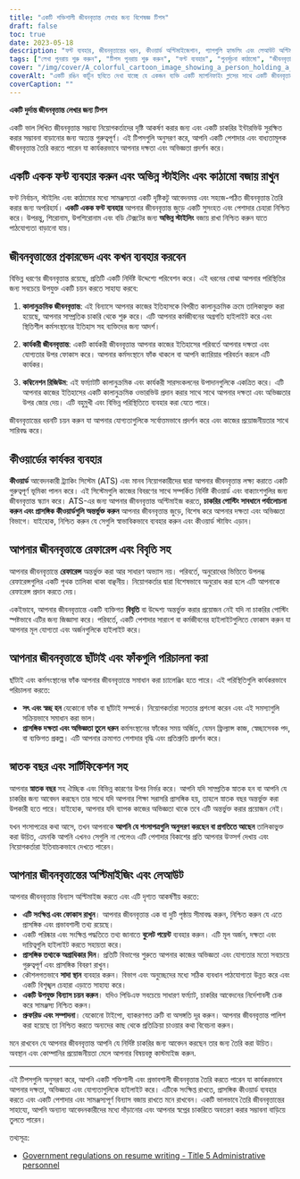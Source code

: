 ```yaml
---
title: "একটি শক্তিশালী জীবনবৃত্তান্ত লেখার জন্য বিশেষজ্ঞ টিপস"
draft: false
toc: true
date: 2023-05-18
description: "ফন্ট ব্যবহার, জীবনবৃত্তান্তের ধরন, কীওয়ার্ড অপ্টিমাইজেশান, গ্যাপগুলি হ্যান্ডলিং এবং লেআউট অপ্টিমাইজ করা সহ একটি কার্যকর জীবনবৃত্তান্ত তৈরি করার জন্য সর্বোত্তম অনুশীলনগুলি শিখুন৷"
tags: ["লেখা পুনরায় শুরু করুন", "টিপস পুনরায় শুরু করুন", "ফন্ট ব্যবহার", "পুনর্সূচনা কাঠামো", "জীবনবৃত্তান্ত প্রকার", "কালানুক্রমিক জীবনবৃত্তান্ত", "কার্যকরী জীবনবৃত্তান্ত", "সমন্বয় জীবনবৃত্তান্ত", "কীওয়ার্ড অপ্টিমাইজেশান", "জীবনবৃত্তান্তের রেফারেন্স", "বিবৃতি পুনরায় শুরু করুন", "ছাঁটাই পরিচালনা", "জীবনবৃত্তান্তে ফাঁক হ্যান্ডলিং", "জীবনবৃত্তান্তে স্নাতক বছর", "তালিকা সার্টিফিকেশন", "লেআউট পুনরায় শুরু করুন", "সংক্ষিপ্ত জীবনবৃত্তান্ত", "জীবনবৃত্তান্তে সাদা স্থান", "কাস্টমাইজেশন পুনরায় শুরু করুন", "পেশাদার জীবনবৃত্তান্ত"]
cover: "/img/cover/A_colorful_cartoon_image_showing_a_person_holding_a_resume.png"
coverAlt: "একটি রঙিন কার্টুন ছবিতে দেখা যাচ্ছে যে একজন ব্যক্তি একটি ম্যাগনিফাইং গ্লাসের সাথে একটি জীবনবৃত্তান্ত ধারণ করছেন, যা জীবনবৃত্তান্ত অপ্টিমাইজ করার জন্য বিশদে মনোযোগের প্রতীক৷"
coverCaption: ""
---
```


**একটি দুর্দান্ত জীবনবৃত্তান্ত লেখার জন্য টিপস**

একটি ভাল লিখিত জীবনবৃত্তান্ত সম্ভাব্য নিয়োগকর্তাদের দৃষ্টি আকর্ষণ করার জন্য এবং একটি চাকরির ইন্টারভিউ সুরক্ষিত করার সম্ভাবনা বাড়ানোর জন্য অত্যন্ত গুরুত্বপূর্ণ। এই টিপসগুলি অনুসরণ করে, আপনি একটি পেশাদার এবং বাধ্যতামূলক জীবনবৃত্তান্ত তৈরি করতে পারেন যা কার্যকরভাবে আপনার দক্ষতা এবং অভিজ্ঞতা প্রদর্শন করে।

## একটি একক ফন্ট ব্যবহার করুন এবং অভিন্ন স্টাইলিং এবং কাঠামো বজায় রাখুন

ফন্ট নির্বাচন, স্টাইলিং এবং কাঠামোর মধ্যে সামঞ্জস্যতা একটি দৃষ্টিকটু আবেদনময় এবং সহজে-পঠিত জীবনবৃত্তান্ত তৈরি করার জন্য অপরিহার্য। **একটি একক ফন্ট ব্যবহার** আপনার জীবনবৃত্তান্ত জুড়ে একটি সুসংহত এবং পেশাদার চেহারা নিশ্চিত করে। উপরন্তু, শিরোনাম, উপশিরোনাম এবং বডি টেক্সটের জন্য **অভিন্ন স্টাইলিং** বজায় রাখা নিশ্চিত করুন যাতে পাঠযোগ্যতা বাড়ানো যায়।

## জীবনবৃত্তান্তের প্রকারভেদ এবং কখন ব্যবহার করবেন

বিভিন্ন ধরণের জীবনবৃত্তান্ত রয়েছে, প্রতিটি একটি নির্দিষ্ট উদ্দেশ্যে পরিবেশন করে। এই ধরনের বোঝা আপনার পরিস্থিতির জন্য সবচেয়ে উপযুক্ত একটি চয়ন করতে সাহায্য করবে:

1. **কালানুক্রমিক জীবনবৃত্তান্ত**: এই বিন্যাসে আপনার কাজের ইতিহাসকে বিপরীত কালানুক্রমিক ক্রমে তালিকাভুক্ত করা হয়েছে, আপনার সাম্প্রতিক চাকরি থেকে শুরু করে। এটি আপনার কর্মজীবনের অগ্রগতি হাইলাইট করে এবং স্থিতিশীল কর্মসংস্থানের ইতিহাস সহ ব্যক্তিদের জন্য আদর্শ।

2. **কার্যকরী জীবনবৃত্তান্ত**: একটি কার্যকরী জীবনবৃত্তান্ত আপনার কাজের ইতিহাসের পরিবর্তে আপনার দক্ষতা এবং যোগ্যতার উপর ফোকাস করে। আপনার কর্মসংস্থানে ফাঁক থাকলে বা আপনি ক্যারিয়ার পরিবর্তন করলে এটি কার্যকর।

3. **কম্বিনেশন রিজিউম**: এই ফর্ম্যাটটি কালানুক্রমিক এবং কার্যকরী সারসংকলনের উপাদানগুলিকে একত্রিত করে। এটি আপনার কাজের ইতিহাসের একটি কালানুক্রমিক ওভারভিউ প্রদান করার সাথে সাথে আপনার দক্ষতা এবং অভিজ্ঞতার উপর জোর দেয়। এটি বহুমুখী এবং বিভিন্ন পরিস্থিতিতে ব্যবহার করা যেতে পারে।

জীবনবৃত্তান্তের ধরনটি চয়ন করুন যা আপনার যোগ্যতাগুলিকে সর্বোত্তমভাবে প্রদর্শন করে এবং কাজের প্রয়োজনীয়তার সাথে সারিবদ্ধ করে।

## কীওয়ার্ডের কার্যকর ব্যবহার

**কীওয়ার্ড** আবেদনকারী ট্র্যাকিং সিস্টেম (ATS) এবং মানব নিয়োগকারীদের দ্বারা আপনার জীবনবৃত্তান্ত লক্ষ্য করাতে একটি গুরুত্বপূর্ণ ভূমিকা পালন করে। এই সিস্টেমগুলি কাজের বিবরণের সাথে সম্পর্কিত নির্দিষ্ট কীওয়ার্ড এবং বাক্যাংশগুলির জন্য জীবনবৃত্তান্ত স্ক্যান করে। ATS-এর জন্য আপনার জীবনবৃত্তান্ত অপ্টিমাইজ করতে, **চাকরির পোস্টিং সাবধানে পর্যালোচনা করুন এবং প্রাসঙ্গিক কীওয়ার্ডগুলি অন্তর্ভুক্ত করুন** আপনার জীবনবৃত্তান্ত জুড়ে, বিশেষ করে আপনার দক্ষতা এবং অভিজ্ঞতা বিভাগে। যাইহোক, নিশ্চিত করুন যে সেগুলি স্বাভাবিকভাবে ব্যবহার করুন এবং কীওয়ার্ড স্টাফিং এড়ান।

## আপনার জীবনবৃত্তান্তে রেফারেন্স এবং বিবৃতি সহ

আপনার জীবনবৃত্তান্তে **রেফারেন্স** অন্তর্ভুক্ত করা আর সাধারণ অভ্যাস নয়। পরিবর্তে, অনুরোধের ভিত্তিতে উপলব্ধ রেফারেন্সগুলির একটি পৃথক তালিকা থাকা বাঞ্ছনীয়। নিয়োগকর্তার দ্বারা বিশেষভাবে অনুরোধ করা হলে এটি আপনাকে রেফারেন্স প্রদান করতে দেয়।

একইভাবে, আপনার জীবনবৃত্তান্তে একটি ব্যক্তিগত **বিবৃতি** বা উদ্দেশ্য অন্তর্ভুক্ত করার প্রয়োজন নেই যদি না চাকরির পোস্টিং স্পষ্টভাবে এটির জন্য জিজ্ঞাসা করে। পরিবর্তে, একটি পেশাদার সারাংশ বা কর্মজীবনের হাইলাইটগুলিতে ফোকাস করুন যা আপনার মূল যোগ্যতা এবং অর্জনগুলিকে হাইলাইট করে।

## আপনার জীবনবৃত্তান্তে ছাঁটাই এবং ফাঁকগুলি পরিচালনা করা

ছাঁটাই এবং কর্মসংস্থানের ফাঁক আপনার জীবনবৃত্তান্তে সমাধান করা চ্যালেঞ্জিং হতে পারে। এই পরিস্থিতিগুলি কার্যকরভাবে পরিচালনা করতে:

- **সৎ এবং স্বচ্ছ হন** যেকোনো ফাঁক বা ছাঁটাই সম্পর্কে। নিয়োগকর্তারা সততার প্রশংসা করেন এবং এই সমস্যাগুলি সক্রিয়ভাবে সমাধান করা ভাল।
- **প্রাসঙ্গিক দক্ষতা এবং অভিজ্ঞতা তুলে ধরুন** কর্মসংস্থানের ফাঁকের সময় অর্জিত, যেমন ফ্রিল্যান্স কাজ, স্বেচ্ছাসেবক পদ, বা ব্যক্তিগত প্রকল্প। এটি আপনার ক্রমাগত পেশাদার বৃদ্ধি এবং প্রতিশ্রুতি প্রদর্শন করে।

## স্নাতক বছর এবং সার্টিফিকেশন সহ

আপনার **স্নাতক বছর** সহ ঐচ্ছিক এবং বিভিন্ন কারণের উপর নির্ভর করে। আপনি যদি সাম্প্রতিক স্নাতক হন বা আপনি যে চাকরির জন্য আবেদন করছেন তার সাথে যদি আপনার শিক্ষা সরাসরি প্রাসঙ্গিক হয়, তাহলে স্নাতক বছর অন্তর্ভুক্ত করা উপকারী হতে পারে। যাইহোক, আপনার যদি ব্যাপক কাজের অভিজ্ঞতা থাকে তবে এটি অন্তর্ভুক্ত করার প্রয়োজন নেই।

যখন শংসাপত্রের কথা আসে, তখন আপনাকে **আপনি যে শংসাপত্রগুলি অনুসরণ করছেন বা প্রগতিতে আছেন** তালিকাভুক্ত করা উচিত, এমনকি আপনি এখনও সেগুলি না পেলেও৷ এটি পেশাদার বিকাশের প্রতি আপনার উত্সর্গ দেখায় এবং নিয়োগকর্তারা ইতিবাচকভাবে দেখতে পারেন।

## আপনার জীবনবৃত্তান্তের অপ্টিমাইজিং এবং লেআউট

আপনার জীবনবৃত্তান্ত বিন্যাস অপ্টিমাইজ করতে এবং এটি দৃশ্যত আকর্ষণীয় করতে:

- **এটি সংক্ষিপ্ত এবং ফোকাস রাখুন**। আপনার জীবনবৃত্তান্ত এক বা দুটি পৃষ্ঠায় সীমাবদ্ধ করুন, নিশ্চিত করুন যে এতে প্রাসঙ্গিক এবং প্রভাবশালী তথ্য রয়েছে।
- একটি পরিষ্কার এবং সংক্ষিপ্ত পদ্ধতিতে তথ্য জানাতে **বুলেট পয়েন্ট** ব্যবহার করুন। এটি মূল অর্জন, দক্ষতা এবং দায়িত্বগুলি হাইলাইট করতে সহায়তা করে।
- **প্রাসঙ্গিক তথ্যকে অগ্রাধিকার দিন**। প্রতিটি বিভাগের শুরুতে আপনার কাজের অভিজ্ঞতা এবং যোগ্যতার মতো সবচেয়ে গুরুত্বপূর্ণ এবং প্রাসঙ্গিক বিবরণ রাখুন।
- কৌশলগতভাবে **সাদা স্থান** ব্যবহার করুন। বিভাগ এবং অনুচ্ছেদের মধ্যে সঠিক ব্যবধান পাঠযোগ্যতা উন্নত করে এবং একটি বিশৃঙ্খল চেহারা এড়াতে সাহায্য করে।
- **একটি উপযুক্ত বিন্যাস চয়ন করুন**। যদিও পিডিএফ সবচেয়ে সাধারণ ফর্ম্যাট, চাকরির আবেদনের নির্দেশাবলী চেক করে সামঞ্জস্য নিশ্চিত করুন।
- **প্রুফরিড এবং সম্পাদনা**। যেকোনো টাইপো, ব্যাকরণগত ত্রুটি বা অসঙ্গতি দূর করুন। আপনার জীবনবৃত্তান্ত পালিশ করা হয়েছে তা নিশ্চিত করতে অন্যদের কাছ থেকে প্রতিক্রিয়া চাওয়ার কথা বিবেচনা করুন।

মনে রাখবেন যে আপনার জীবনবৃত্তান্ত আপনি যে নির্দিষ্ট চাকরির জন্য আবেদন করছেন তার জন্য তৈরি করা উচিত। অবস্থান এবং কোম্পানির প্রয়োজনীয়তা মেলে আপনার বিষয়বস্তু কাস্টমাইজ করুন.

______

এই টিপসগুলি অনুসরণ করে, আপনি একটি শক্তিশালী এবং প্রভাবশালী জীবনবৃত্তান্ত তৈরি করতে পারেন যা কার্যকরভাবে আপনার দক্ষতা, অভিজ্ঞতা এবং যোগ্যতাগুলিকে হাইলাইট করে। এটিকে সংক্ষিপ্ত রাখতে, প্রাসঙ্গিক কীওয়ার্ড ব্যবহার করতে এবং একটি পেশাদার এবং সামঞ্জস্যপূর্ণ বিন্যাস বজায় রাখতে মনে রাখবেন। একটি ভালভাবে তৈরি জীবনবৃত্তান্তের সাহায্যে, আপনি অন্যান্য আবেদনকারীদের মধ্যে দাঁড়ানোর এবং আপনার স্বপ্নের চাকরিতে অবতরণ করার সম্ভাবনা বাড়িয়ে তুলতে পারেন।

তথ্যসূত্র:
- [Government regulations on resume writing - Title 5 Administrative personnel](https://www.govinfo.gov/content/pkg/CFR-2021-title5-vol1/pdf/CFR-2021-title5-vol1-chapI.pdf)

